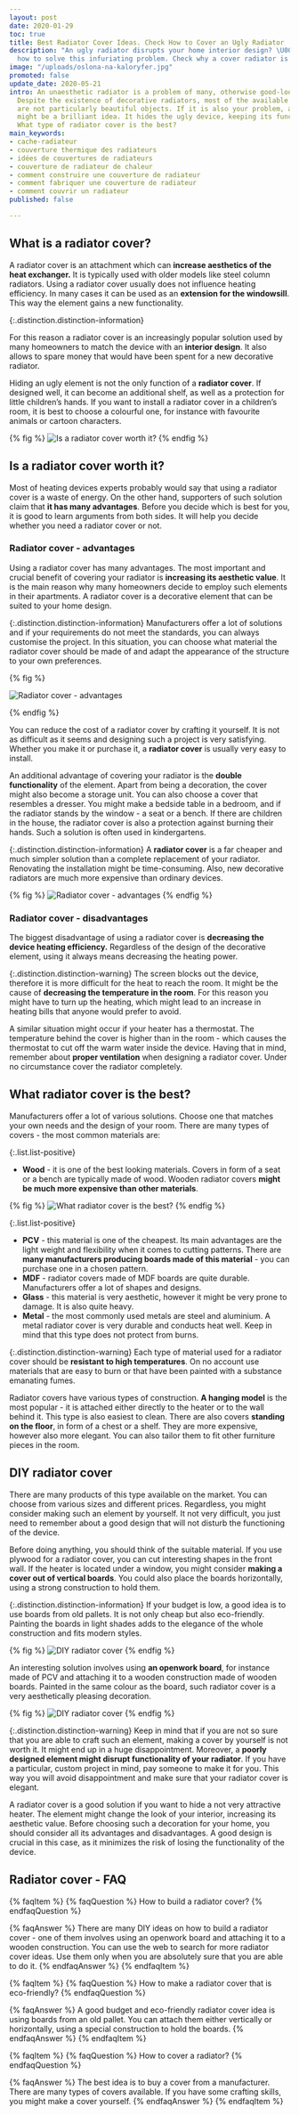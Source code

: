 ```yaml
---
layout: post
date: 2020-01-29
toc: true
title: Best Radiator Cover Ideas. Check How to Cover an Ugly Radiator
description: "An ugly radiator disrupts your home interior design? \U0001F3E0 Learn
  how to solve this infuriating problem. Check why a cover radiator is the best solution."
image: "/uploads/oslona-na-kaloryfer.jpg"
promoted: false
update_date: 2020-05-21
intro: An unaesthetic radiator is a problem of many, otherwise good-looking apartments.
  Despite the existence of decorative radiators, most of the available heating devices
  are not particularly beautiful objects. If it is also your problem, a radiator cover
  might be a brilliant idea. It hides the ugly device, keeping its functionality.
  What type of radiator cover is the best?
main_keywords:
- cache-radiateur
- couverture thermique des radiateurs
- idées de couvertures de radiateurs
- couverture de radiateur de chaleur
- comment construire une couverture de radiateur
- comment fabriquer une couverture de radiateur
- comment couvrir un radiateur
published: false

---
```

## What is a radiator cover?

A radiator cover is an attachment which can **increase aesthetics of the heat exchanger.** It is typically used with older models like steel column radiators. Using a radiator cover usually does not influence heating efficiency. In many cases it can be used as an **extension for the windowsill**. This way the element gains a new functionality.

{:.distinction.distinction-information} 

For this reason a radiator cover is an increasingly popular solution used by many homeowners to match the device with an **interior design**. It also allows to spare money that would have been spent for a new decorative radiator.

Hiding an ugly element is not the only function of a **radiator cover**. If designed well, it can become an additional shelf, as well as  a protection for little children’s hands. If you want to install a radiator cover in a children’s room, it is best to choose a colourful one, for instance with favourite animals or cartoon characters.

{% fig %}
![Is a radiator cover worth it?](/uploads/czy-zabudowa-grzejnika-sie-oplaca.jpg "Is a radiator cover worth it?")
{% endfig %}

## Is a radiator cover worth it?

Most of heating devices experts probably would say that using a radiator cover is a waste of energy. On the other hand, supporters of such solution claim that **it has many advantages**. Before you decide which is best for you, it is good to learn arguments from both sides. It will help you decide whether you need a radiator cover or not.

### Radiator cover - advantages

Using a radiator cover has many advantages. The most important and crucial benefit of covering your radiator is **increasing its aesthetic value**. It is the main reason why many homeowners decide to employ such elements in their apartments. A radiator cover is a decorative element that can be suited to your home design.

{:.distinction.distinction-information}
Manufacturers offer a lot of solutions and if your requirements do not meet the standards, you can always customise the project. In this situation, you can choose what material the radiator cover should be made of and adapt the appearance of the structure to your own preferences.

{% fig %}

![Radiator cover - advantages](/uploads/oslona-na-kaloryfer-wzor.jpg "Radiator cover - advantages")

{% endfig %}

You can reduce the cost of a radiator cover by crafting it yourself. It is not as difficult as it seems and designing such a project is very satisfying. Whether you make it or purchase it, a **radiator cover** is usually very easy to install.

An additional advantage of covering your radiator is the **double functionality** of the element. Apart from being a decoration, the cover might also become a storage unit. You can also choose a cover that resembles a dresser. You might make a bedside table in a bedroom, and if the radiator stands by the window - a seat or a bench. If there are children in the house, the radiator cover is also a protection against burning their hands. Such a solution is often used in kindergartens.

{:.distinction.distinction-information}
A **radiator cover** is a far cheaper and much simpler solution than a complete replacement of your radiator. Renovating the installation might be time-consuming. Also, new decorative radiators are much more expensive than ordinary devices.

{% fig %}
![Radiator cover - advantages](/uploads/oslona-na-grzejnik-zalety.jpg "Radiator cover - advantages")
{% endfig %}

### Radiator cover - disadvantages

The biggest disadvantage of using a radiator cover is **decreasing the device heating efficiency.** Regardless of the design of the decorative element, using it always means decreasing the heating power.

{:.distinction.distinction-warning}
The screen blocks out the device, therefore it is more difficult for the heat to reach the room. It might be the cause of **decreasing the temperature in the room**. For this reason you might have to turn up the heating, which might lead to an increase in heating bills that anyone would prefer to avoid.

A similar situation might occur if your heater has a thermostat. The temperature behind the cover is higher than in the room - which causes the thermostat to cut off the warm water inside the device. Having that in mind, remember about **proper ventilation** when designing a radiator cover. Under no circumstance cover the radiator completely.

## What radiator cover is the best?

Manufacturers offer a lot of various solutions. Choose one that matches your own needs and the design of your room. There are many types of covers - the most common materials are:

{:.list.list-positive}

* **Wood** - it is one of the best looking materials. Covers in form of a seat or a bench are typically made of wood. Wooden radiator covers **might be much more expensive than other materials**.

{% fig %}
![What radiator cover is the best?](/uploads/jaka-oslona-na-kaloryfer-jest-najlepsza.jpg "What radiator cover is the best?")
{% endfig %}

{:.list.list-positive}

* **PCV** - this material is one of the cheapest. Its main advantages are the light weight and flexibility when it comes to cutting patterns. There are **many manufacturers producing boards made of this material** - you can purchase one in a chosen pattern.
* **MDF** - radiator covers made of MDF boards are quite durable. Manufacturers offer a lot of shapes and designs.
* **Glass** - this material is very aesthetic, however it might be very prone to damage. It is also quite heavy.
* **Metal** - the most commonly used metals are steel and aluminium. A metal radiator cover is very durable and conducts heat well. Keep in mind that this type does not protect from burns.

{:.distinction.distinction-warning}
Each type of material used for a radiator cover should be **resistant to high temperatures**. On no account use materials that are easy to burn or that have been painted with a substance emanating fumes.

Radiator covers have various types of construction. **A hanging model** is the most popular - it is attached either directly to the heater or to the wall behind it. This type is also easiest to clean. There are also covers **standing on the floor**, in form of a chest or a shelf. They are more expensive, however also more elegant. You can also tailor them to fit other furniture pieces in the room.

## DIY radiator cover

There are many products of this type available on the market. You can choose from various sizes and different prices. Regardless, you might consider making such an element by yourself. It not very difficult, you just need to remember about a good design that will not disturb the functioning of the device.

Before doing anything, you should think of the suitable material. If you use plywood for a radiator cover, you can cut interesting shapes in the front wall. If the heater is located under a window, you might consider **making a cover out of vertical boards**. You could also place the boards horizontally, using a strong construction to hold them.

{:.distinction.distinction-information}
If your budget is low, a good idea is to use boards from old pallets. It is not only cheap but also eco-friendly. Painting the boards in light shades adds to the elegance of the whole construction and fits modern styles.

{% fig %}
![DIY radiator cover](/uploads/diy-wlasnorecznie-wykonana-oslona-na-kaloryfer.jpg "DIY radiator cover")
{% endfig %}

An interesting solution involves using **an openwork board**, for instance made of PCV and attaching it to a wooden construction made of wooden boards. Painted in the same colour as the board, such radiator cover is a very aesthetically pleasing decoration.

{% fig %}
![DIY radiator cover](/uploads/diy-wlasnorecznie-wykonana-oslona-na-kaloryfer2.jpg "DIY radiator cover")
{% endfig %}

{:.distinction.distinction-warning}
Keep in mind that if you are not so sure that you are able to craft such an element, making a cover by yourself is not worth it. It might end up in a huge disappointment. Moreover, a **poorly designed element might disrupt functionality of your radiator**. If you have a particular, custom project in mind, pay someone to make it for you. This way you will avoid disappointment and make sure that your radiator cover is elegant.

A radiator cover is a good solution if you want to hide a not very attractive heater. The element might change the look of your interior, increasing its aesthetic value. Before choosing such a decoration for your home, you should consider all its advantages and disadvantages. A good design is crucial in this case, as it minimizes the risk of losing the functionality of the device.

## Radiator cover - FAQ

{% faqItem %}
{% faqQuestion %}
How to build a radiator cover?
{% endfaqQuestion %}

{% faqAnswer %}
There are many DIY ideas on how to build a radiator cover - one of them involves using an openwork board and attaching it to a wooden construction. You can use the web to search for more radiator cover ideas. Use them only when you are absolutely sure that you are able to do it.
{% endfaqAnswer %}
{% endfaqItem %}

{% faqItem %}
{% faqQuestion %}
How to make a radiator cover that is eco-friendly?
{% endfaqQuestion %}

{% faqAnswer %}
A good budget and eco-friendly radiator cover idea is using boards from an old pallet. You can attach them either vertically or horizontally, using a special construction to hold the boards.
{% endfaqAnswer %}
{% endfaqItem %}

{% faqItem %}
{% faqQuestion %}
How to cover a radiator?
{% endfaqQuestion %}

{% faqAnswer %}
The best idea is to buy a cover from a manufacturer. There are many types of covers available. If you have some crafting skills, you might make a cover yourself.
{% endfaqAnswer %}
{% endfaqItem %}